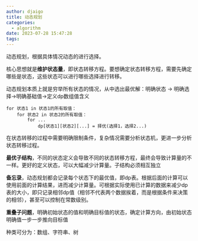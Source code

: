 ```yaml
---
author: djaigo
title: 动态规划
categories:
  - algorithm
date: 2023-07-28 15:47:28
tags:
---
```


动态规划，根据具体情况动态的进行选择。

核心思想就是**维护状态量**，即状态转移方程。要想确定状态转移方程，需要先确定哪些是状态，这些状态可以进行哪些选择进行转移。

动态规划本质上就是穷举所有状态的情况，从中选出最优解：明确状态 -> 明确选择->明确基础值->定义dp数组值含义
```
for 状态1 in 状态1的所有取值：
    for 状态2 in 状态2的所有取值：
        for ...
            dp[状态1][状态2][...] = 择优(选择1，选择2...)
```

在状态转移的过程中需要明确限制条件，复杂情况需要分析状态机，更进一步分析状态转移过程。

**最优子结构**，不同的状态定义会导致不同的状态转移方程，最终会导致计算量的不一样。更好的定义状态，可以大幅减少计算量。子结构必须相互独立

**备忘录**，动态规划都会记录每个状态下的最优值，即dp表。根据后面的计算可以使用前面的计算结果，进而减少计算量。可根据实际使用已计算的数据来减少dp表的大小，即只记录相邻dp值（相邻不代表两个数据挨着，而是根据条件来决策的相邻），甚至可以控制在常数级别。


**重叠子问题**，明确初始状态的值和明确目标值的状态，确定计算方向，由初始状态明确值一步一步推向目标值


种类可分为：数组、字符串、树